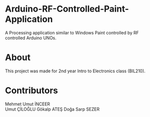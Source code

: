 # Arduino-RF-Controlled-Paint-Application
A Processing application similar to Windows Paint controlled by RF controlled Arduino UNOs.

# About

This project was made for 2nd year Intro to Electronics class (BIL210).

# Contributors

Mehmet Umut İNCEER <br>
Umut ÇİLOĞLU
Gökalp ATEŞ
Doğa Sarp SEZER
